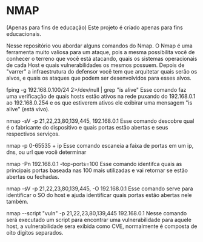# NMAP

(Apenas para fins de educação) Este projeto é criado apenas para fins educacionais. 

Nesse repositório vou abordar  alguns comandos do Nmap.
O Nmap é uma ferramenta muito valiosa para um ataque, pois a mesma possibilita você de conhecer o terreno que você está atacando, quais os sistemas operacionais de cada Host e quais vulnerabilidades os mesmos possuem.
Depois de "varrer" a infraestrutura do defensor você tem que arquitetar quais serão os alvos, e quais os ataques que podem ser desenvolvidos para esses alvos. 


fping -g 192.168.0.100/24 2>/dev/null | grep "is alive" 
Esse comando faz uma verificação de quais hosts estão ativos na rede 
puxando do 192.168.0.1 ao 192.168.0.254 e os que estiverem ativos ele exibirar uma mensagem "is alive" (está vivo).

nmap -sV -p 21,22,23,80,139,445, 192.168.0.1 
Esse comando descobre qual é o fabricante do dispositivo e quais portas estão abertas e seus respectivos serviços. 

nmap -p 0-65535 + ip 
Esse comando escaneia a faixa de portas em um ip, dns, ou url que você determinar

nmap -Pn 192.168.0.1 -top-ports=100
Esse comando identifca quais as principais portas baseada nas 100 mais utilizadas e vai retornar se estão abertas ou fechadas. 

nmap -sV -p 21,22,23,80,139,445, -O 192.168.0.1 
Esse comando serve para identificar o SO do host e ajuda identificar quais portas estão abertas nele também. 

nmap --script "vuln" -p 21,22,23,80,139,445  192.168.0.1
Nesse comando será executado um script para encontrar uma vulnerabilidade para aquele host, a vulnerabilidade sera exibida como CVE, normalmente é composta de oito digitos separados.

